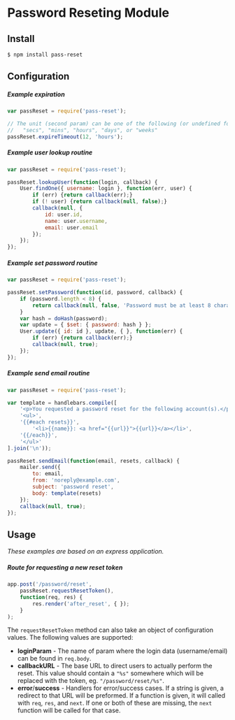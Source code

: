 # Password Reseting Module

## Install

```bash
$ npm install pass-reset
```

## Configuration

##### Example expiration

```javascript
var passReset = require('pass-reset');

// The unit (second param) can be one of the following (or undefined for milliseconds):
//   "secs", "mins", "hours", "days", or "weeks"
passReset.expireTimeout(12, 'hours');
```

##### Example user lookup routine

```javascript
var passReset = require('pass-reset');

passReset.lookupUser(function(login, callback) {
	User.findOne({ username: login }, function(err, user) {
		if (err) {return callback(err);}
		if (! user) {return callback(null, false);}
		callback(null, {
			id: user.id,
			name: user.username,
			email: user.email
		});
	});
});
```

##### Example set password routine

```javascript
var passReset = require('pass-reset');

passReset.setPassword(function(id, password, callback) {
	if (password.length < 8) {
		return callback(null, false, 'Password must be at least 8 characters');
	}
	var hash = doHash(password);
	var update = { $set: { password: hash } };
	User.update({ id: id }, update, { }, function(err) {
		if (err) {return callback(err);}
		callback(null, true);
	});
});
```

##### Example send email routine

```javascript
var passReset = require('pass-reset');

var template = handlebars.compile([
	'<p>You requested a password reset for the following account(s).</p>',
	'<ul>',
	'{{#each resets}}',
		'<li>{{name}}: <a href="{{url}}">{{url}}</a></li>',
	'{{/each}}',
	'</ul>'
].join('\n'));

passReset.sendEmail(function(email, resets, callback) {
	mailer.send({
		to: email,
		from: 'noreply@example.com',
		subject: 'password reset',
		body: template(resets)
	});
	callback(null, true);
});
```

## Usage

_These examples are based on an express application._

##### Route for requesting a new reset token

```javascript
app.post('/password/reset',
	passReset.requestResetToken(),
	function(req, res) {
		res.render('after_reset', { });
	}
);
```

The `requestResetToken` method can also take an object of configuration values. The following values are supported:

* __loginParam__ - The name of param where the login data (username/email) can be found in `req.body`.
* __callbackURL__ - The base URL to direct users to actually perform the reset. This value should contain a `"%s"` somewhere which will be replaced with the token, eg. `"/password/reset/%s"`.
* __error__/__success__ - Handlers for error/success cases. If a string is given, a redirect to that URL will be preformed. If a function is given, it will called with `req`, `res`, and `next`. If one or both of these are missing, the `next` function will be called for that case.























